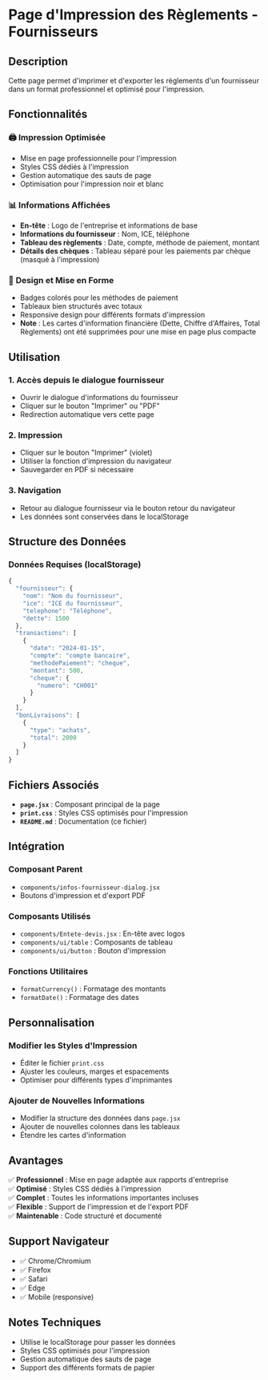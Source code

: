 # Page d'Impression des Règlements - Fournisseurs

## Description

Cette page permet d'imprimer et d'exporter les règlements d'un fournisseur dans un format professionnel et optimisé pour l'impression.

## Fonctionnalités

### 🖨️ **Impression Optimisée**

- Mise en page professionnelle pour l'impression
- Styles CSS dédiés à l'impression
- Gestion automatique des sauts de page
- Optimisation pour l'impression noir et blanc

### 📊 **Informations Affichées**

- **En-tête** : Logo de l'entreprise et informations de base
- **Informations du fournisseur** : Nom, ICE, téléphone
- **Tableau des règlements** : Date, compte, méthode de paiement, montant
- **Détails des chèques** : Tableau séparé pour les paiements par chèque (masqué à l'impression)

### 🎨 **Design et Mise en Forme**

- Badges colorés pour les méthodes de paiement
- Tableaux bien structurés avec totaux
- Responsive design pour différents formats d'impression
- **Note** : Les cartes d'information financière (Dette, Chiffre d'Affaires, Total Règlements) ont été supprimées pour une mise en page plus compacte

## Utilisation

### 1. **Accès depuis le dialogue fournisseur**

- Ouvrir le dialogue d'informations du fournisseur
- Cliquer sur le bouton "Imprimer" ou "PDF"
- Redirection automatique vers cette page

### 2. **Impression**

- Cliquer sur le bouton "Imprimer" (violet)
- Utiliser la fonction d'impression du navigateur
- Sauvegarder en PDF si nécessaire

### 3. **Navigation**

- Retour au dialogue fournisseur via le bouton retour du navigateur
- Les données sont conservées dans le localStorage

## Structure des Données

### **Données Requises (localStorage)**

```javascript
{
  "fournisseur": {
    "nom": "Nom du fournisseur",
    "ice": "ICE du fournisseur",
    "telephone": "Téléphone",
    "dette": 1500
  },
  "transactions": [
    {
      "date": "2024-01-15",
      "compte": "compte bancaire",
      "methodePaiement": "cheque",
      "montant": 500,
      "cheque": {
        "numero": "CH001"
      }
    }
  ],
  "bonLivraisons": [
    {
      "type": "achats",
      "total": 2000
    }
  ]
}
```

## Fichiers Associés

- **`page.jsx`** : Composant principal de la page
- **`print.css`** : Styles CSS optimisés pour l'impression
- **`README.md`** : Documentation (ce fichier)

## Intégration

### **Composant Parent**

- `components/infos-fournisseur-dialog.jsx`
- Boutons d'impression et d'export PDF

### **Composants Utilisés**

- `components/Entete-devis.jsx` : En-tête avec logos
- `components/ui/table` : Composants de tableau
- `components/ui/button` : Bouton d'impression

### **Fonctions Utilitaires**

- `formatCurrency()` : Formatage des montants
- `formatDate()` : Formatage des dates

## Personnalisation

### **Modifier les Styles d'Impression**

- Éditer le fichier `print.css`
- Ajuster les couleurs, marges et espacements
- Optimiser pour différents types d'imprimantes

### **Ajouter de Nouvelles Informations**

- Modifier la structure des données dans `page.jsx`
- Ajouter de nouvelles colonnes dans les tableaux
- Étendre les cartes d'information

## Avantages

✅ **Professionnel** : Mise en page adaptée aux rapports d'entreprise  
✅ **Optimisé** : Styles CSS dédiés à l'impression  
✅ **Complet** : Toutes les informations importantes incluses  
✅ **Flexible** : Support de l'impression et de l'export PDF  
✅ **Maintenable** : Code structuré et documenté

## Support Navigateur

- ✅ Chrome/Chromium
- ✅ Firefox
- ✅ Safari
- ✅ Edge
- ✅ Mobile (responsive)

## Notes Techniques

- Utilise le localStorage pour passer les données
- Styles CSS optimisés pour l'impression
- Gestion automatique des sauts de page
- Support des différents formats de papier
